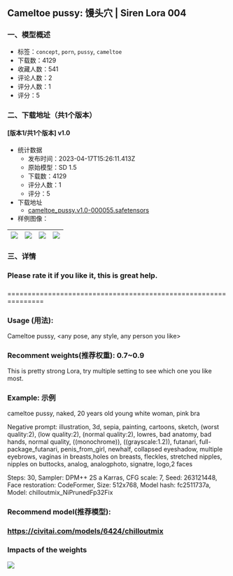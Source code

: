 ## Cameltoe pussy: 馒头穴  | Siren Lora 004
### 一、模型概述

- 标签：`concept`, `porn`, `pussy`, `cameltoe`
- 下载数：4129
- 收藏人数：541
- 评论人数：2
- 评分人数：1
- 评分：5

### 二、下载地址（共1个版本）

#### [版本1/共1个版本] v1.0

- 统计数据
  - 发布时间：2023-04-17T15:26:11.413Z
  - 原始模型：SD 1.5
  - 下载数：4129
  - 评分人数：1
  - 评分：5
- 下载地址
  - [cameltoe_pussy.v1.0-000055.safetensors](https://civitai.com/api/download/models/48183)
- 样例图像：

| <img src="https://image.civitai.com/xG1nkqKTMzGDvpLrqFT7WA/ae609df4-16f5-4522-2a32-f8c93a957200/width=450/517927.jpeg" /> | <img src="https://image.civitai.com/xG1nkqKTMzGDvpLrqFT7WA/66c27953-dd35-4a8e-a3c2-d91442ca1500/width=450/517869.jpeg" /> | <img src="https://image.civitai.com/xG1nkqKTMzGDvpLrqFT7WA/3d70eeab-5236-4c2f-6874-3a42282d8900/width=450/517858.jpeg" /> | <img src="https://image.civitai.com/xG1nkqKTMzGDvpLrqFT7WA/79fb1ae3-b83b-483e-061d-97ba1781b300/width=450/518542.jpeg" /> |
| ---- | ---- | ---- | ---- |


### 三、详情
<h3><strong>Please rate it if you like it, this is great help.</strong></h3><h3></h3><p>===============================================================</p><p></p><h3>Usage (用法):</h3><p>Cameltoe pussy, &lt;any pose, any style, any person you like&gt;</p><p></p><h3>Recomment weights(推荐权重): 0.7~0.9</h3><p>This is pretty strong Lora, try multiple setting to see which one you like most.</p><p></p><h3>Example: 示例</h3><p>cameltoe pussy, naked, 20 years old young white woman, pink bra</p><p>Negative prompt: illustration, 3d, sepia, painting, cartoons, sketch, (worst quality:2), (low quality:2), (normal quality:2), lowres, bad anatomy, bad hands, normal quality, ((monochrome)), ((grayscale:1.2)), futanari, full-package_futanari, penis_from_girl, newhalf, collapsed eyeshadow, multiple eyebrows, vaginas in breasts,holes on breasts, fleckles, stretched nipples, nipples on buttocks, analog, analogphoto, signatre, logo,2 faces<br /></p><p>Steps: 30, Sampler: DPM++ 2S a Karras, CFG scale: 7, Seed: 263121448, Face restoration: CodeFormer, Size: 512x768, Model hash: fc2511737a, Model: chilloutmix_NiPrunedFp32Fix</p><p></p><h3>Recommend model(推荐模型):</h3><h3><a target="_blank" rel="ugc" href="https://civitai.com/models/6424/chilloutmix">https://civitai.com/models/6424/chilloutmix</a></h3><p></p><h3>Impacts of the weights</h3><img src="https://imagecache.civitai.com/xG1nkqKTMzGDvpLrqFT7WA/60a3f205-49b6-4d72-654d-38d2e168d000/width=525/60a3f205-49b6-4d72-654d-38d2e168d000.jpeg" /><p></p>